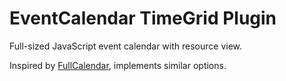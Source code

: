 # EventCalendar TimeGrid Plugin

Full-sized JavaScript event calendar with resource view.

Inspired by [FullCalendar](https://fullcalendar.io/), implements similar options.